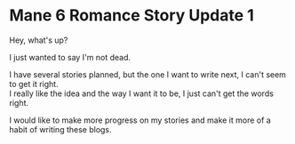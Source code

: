 # Mane 6 Romance Story Update 1

Hey, what's up?

I just wanted to say I'm not dead.

I have several stories planned, but the one I want to write next, I can't seem to get it right.  
I really like the idea and the way I want it to be, I just can't get the words right.

I would like to make more progress on my stories and make it more of a habit of writing these blogs.
